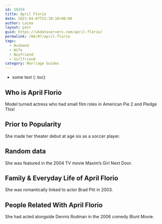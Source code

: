 ```yaml
---
id: 19254
title: April Florio
date: 2021-04-07T22:39:18+00:00
author: Laima
layout: post
guid: https://ukdataservers.com/april-florio/
permalink: /04/07/april-florio
tags:
  - Husband
  - Wife
  - Boyfriend
  - Girlfriend
category: Marriage Guides
---
```


* some text
{: toc}


## Who is April Florio
                  
                  
                  
Model turned actress who had small film roles in American Pie 2 and Pledge This!
                  
              
            
              
            
                
                
                
## Prior to Popularity
                  
                  
                  
She made her theater debut at age six as a soccer player.
                  
              
            
              
            
                
                
                
## Random data
                  
                  
                  
She was featured in the 2004 TV movie Maxim&#8217;s Girl Next Door.
                  
              
            
              
            
                
                
                
## Family & Everyday Life of April Florio
                  
                  
                  
She was romantically linked to actor Brad Pitt in 2003.
                  
              
            
              
            
                
                
                
## People Related With April Florio
                  
                  
                  
She had acted alongside Dennis Rodman in the 2006 comedy Blunt Movie.
                  
              
            
              
            
                
              
            
              
              
            
            
              
            
          
          
          